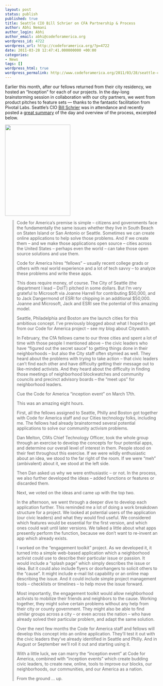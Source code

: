 ```yaml
---
layout: post
status: publish
published: true
title: Seattle CIO Bill Schrier on CFA Partnership & Process
author: Abhi Nemani
author_login: Abhi
author_email: abhi@codeforamerica.org
wordpress_id: 4722
wordpress_url: http://codeforamerica.org/?p=4722
date: 2011-03-28 12:47:41.000000000 +00:00
categories:
- News
tags: []
wordpress_html: true
wordpress_permalink: http://www.codeforamerica.org/2011/03/28/seattle-cio-bill-schrier-on-cfa-partnership-process/
---
```


<p>Earlier this month, after our fellows returned from their city residency, we hosted an “Inception” for each of our projects. In the day-long brainstorming session in collaboration with our city partners, we went from product pitches to feature sets — thanks to the fantastic facilitation from Pivotal Labs. Seattle’s CIO <a href="http://schrier.wordpress.com">Bill Schrier</a> was in attendance and recently posted a <a href="http://schrier.wordpress.com/2011/03/25/the-inception-event-cfa/">great summary</a> of the day and overview of the process, excerpted below.</p>
<p><a href="http://codeforamerica.org/wp-content/uploads/2011/03/William-M-Schrier-2.jpeg"><img alt="" class="alignright size-medium wp-image-4727" height="300" src="http://codeforamerica.org/wp-content/uploads/2011/03/William-M-Schrier-2-215x300.jpg" title="William M Schrier 2" width="215"/></a></p>
<blockquote style="border-left: 5px #ccc solid; padding-left: 10px;"><p>Code for America’s premise is simple – citizens and governments face the fundamentally the same issues whether they live in South Beach on Staten Island or San Antonio or Seattle.  Sometimes we can create online applications to help solve those problems.  And if we create them – and we make those applications open source – cities across the United States – perhaps even the world – can take those open source solutions and use them.</p>
<p>Code for America hires “fellows” – usually recent college grads or others with real world experience and a lot of tech savvy – to analyze these problems and write these apps.</p>
<p>This does require money, of course. The City of Seattle (the department I lead – DoIT) pitched in some dollars. But I’m very grateful to Microsoft via Joanne Harrell for contributing $50,000, and to Jack Dangermond of ESRI for chipping in an additional $50,000. Joanne and Microsoft, Jack and ESRI see the potential of this amazing model.</p>
<p>Seattle, Philadelphia and Boston are the launch cities for this ambitious concept.  I’ve previously blogged about what I hoped to get from our Code for America project – see my blog about Citywatch.</p>
<p>In February, the CfA fellows came to our three cities and spent a lot of time with those people I mentioned above – the civic leaders who have “figured out the secret sauce” to getting things done in their neighborhoods – but also the City staff often stymied as well.  They heard about the problems with trying to take action – that civic leaders can’t find each other and have difficulty getting their message out to like-minded activists.  And they heard about the difficulty in finding those meetings of neighborhood blockwatches and community councils and precinct advisory boards – the “meet ups” for neighborhood leaders.</p>
<p>Cue the Code for America “inception event” on March 17th.</p>
<p>This was an amazing eight hours.</p>
<p>First, all the fellows assigned to Seattle, Philly and Boston got together with Code for America staff and our Cities technology folks, including me.  The fellows had already brainstormed several potential applications to solve our community activism problems.</p>
<p>Dan Melton, CfA’s Chief Technology Officer, took the whole group through an exercise to develop the concepts for four potential apps, and determine our overall level of interest in them.  People stood on their feet throughout this exercise. If we were wildly enthusiastic about an idea, we stood to the far right of the room.  If we were “meh” (ambivalent) about it, we stood at the left side.</p>
<p>Then Dan asked us why we were enthusiastic – or not.  In the process, we also further developed the ideas – added functions or features or discarded them.</p>
<p>Next, we voted on the ideas and came up with the top two.</p>
<p>In the afternoon, we went through a deeper dive to develop each application further.  This reminded me a lot of doing a work breakdown structure for a project.  We looked at potential users of the application (our civic leaders) and what they would find useful.  We considered which features would be essential for the first version, and which ones could wait until later versions. We talked a little about what apps presently perform the function, because we don’t want to re-invent an app which already exists.</p>
<p>I worked on the “engagement toolkit” project. As we developed it, it turned into a simple web-based application which a neighborhood activist could use to describe their particular issue or passion.  It would include a “splash page” which simply describes the issue or idea.  But it could also include flyers or doorhangers to solicit others to the “cause”. It might include e-mail list capability or an online map describing the issue.  And it could include simple project management tools – checklists or timelines – to help move the issue forward.</p>
<p>Most importantly, the engagement toolkit would allow neighborhood activists to mobilize their friends and neighbors to the cause.  Working together, they might solve certain problems without any help from their city or county government. They might also be able to find similar groups across a city – or even across the nation – who have already solved their particular problem, and adapt the same solution.</p>
<p>Over the next few months the Code for America staff and fellows will develop this concept into an online application.  They’ll test it out with the civic leaders they’ve already identified in Seattle and Philly.  And in August or September we’ll roll it out and starting using it.</p>
<p>With a little luck, we can marry the “inception event” at Code for America, combined with “inception events” which create budding civic leaders, to create new, online, tools to improve our blocks, our neighborhoods, our communities, and our America as a nation.</p>
<p>From the ground … up.</p></blockquote>
